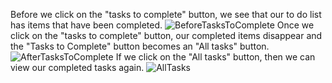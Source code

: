 Before we click on the "tasks to complete" button, we see that our to do list has items that have been completed.
![BeforeTasksToComplete](BeforeTasksToComplete.png)
Once we click on the "tasks to complete" button, our completed items disappear and the
"Tasks to Complete" button becomes an "All tasks" button.  
![AfterTasksToComplete](AfterTasksToComplete.png)
If we click on the "All tasks" button, then we can view our completed tasks again.
![AllTasks](AllTasks.png)